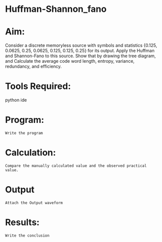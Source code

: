 # Huffman-Shannon_fano
# Aim:
Consider a discrete memoryless source with symbols and statistics {0.125, 0.0625, 0.25, 0.0625, 0.125, 0.125, 0.25} for its output. 
Apply the Huffman and Shannon-Fano to this source. 
Show that by drawing the tree diagram, and 
Calculate the average code word length, entropy, variance, redundancy, and efficiency.
# Tools Required:
python ide
# Program:
```
Write the program 
```
# Calculation:
```
Compare the manually calculated value and the observed practical value.
```
# Output
```
Attach the Output waveform
``` 
# Results:
```
Write the conclusion
```
